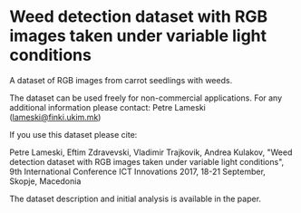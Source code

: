# Weed detection dataset with RGB images taken under variable light conditions
A dataset of RGB images from carrot seedlings with weeds. 

The dataset can be used freely for non-commercial applications. For any additional information please contact: Petre Lameski (lameski@finki.ukim.mk)

If you use this dataset please cite: 

Petre Lameski, Eftim Zdravevski, Vladimir Trajkovik, Andrea Kulakov, "Weed detection dataset with RGB images taken under variable light conditions", 9th International Conference ICT Innovations 2017, 18-21 September, Skopje, Macedonia

The dataset description and initial analysis is available in the paper.
